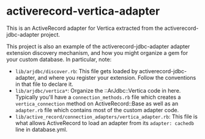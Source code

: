 activerecord-vertica-adapter
===========================

This is an ActiveRecord adapter for Vertica extracted
from the activerecord-jdbc-adapter project.

This project is also an example of the activerecord-jdbc-adapter
adapter extension discovery mechanism, and how you might organize a
gem for your custom database. In particular, note:

- `lib/arjdbc/discover.rb`: This file gets loaded by
  activerecord-jdbc-adapter, and where you register your extension.
  Follow the conventions in that file to declare it.
- `lib/arjdbc/vertica*`: Organize the ::ArJdbc::Vertica code in here.
  Typically you'll have a `connection_methods.rb` file which creates a
  `vertica_connection` method on ActiveRecord::Base as well as an
  `adapter.rb` file which contains most of the custom adapter code.
- `lib/active_record/connection_adapters/vertica_adapter.rb`: This
  file is what allows ActiveRecord to load an adapter from its
  `adapter: cachedb` line in database.yml.
